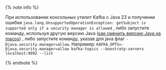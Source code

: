 {% note info %}

При использовании консольных утилит Kafka с Java 23 и получении ошибки
`java.lang.UnsupportedOperationException: getSubject is supported only if a security manager is allowed`
, либо запустите команду, используя другую версию Java ([как сменить версию Java на macos](https://stackoverflow.com/questions/21964709/how-to-set-or-change-the-default-java-jdk-version-on-macos))
, либо запустите команду, указав для java флаг `-Djava.security.manager=allow`.
Например: `KAFKA_OPTS=-Djava.security.manager=allow kafka-topics --boostratp-servers localhost:9092 --list`

{% endnote %}